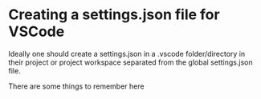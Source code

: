 # Creating a settings.json file for VSCode

Ideally one should create a settings.json in a .vscode folder/directory in their project or project workspace
separated from the global settings.json file.

There are some things to remember here
